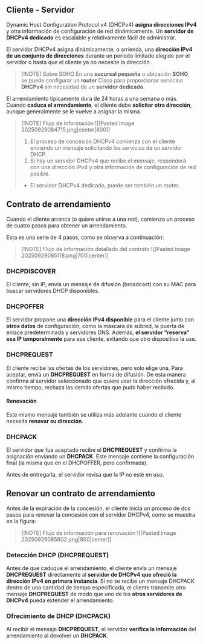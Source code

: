 ## Cliente - Servidor

Dynamic Host Configuration Protocol v4 (DHCPv4) **asigna direcciones IPv4** y otra información de configuración de red dinámicamente. Un **servidor de DHCPv4 dedicado** es escalable y relativamente fácil de administrar.

El servidor DHCPv4 asigna dinámicamente, o arrienda, una **dirección IPv4 de un conjunto de direcciones** durante un período limitado elegido por el servidor o hasta que el cliente ya no necesite la dirección.

> [!NOTE] Sobre SOHO
> En una **sucursal pequeña** o ubicación **SOHO**, se puede configurar un **router** Cisco para proporcionar servicios **DHCPv4** sin necesidad de un **servidor dedicado**.

El arrendamiento típicamente dura de 24 horas a una semana o más. Cuando **caduca el arrendamiento**, el cliente debe **solicitar otra dirección**, aunque generalmente se le vuelve a asignar la misma.

> [!NOTE] Flujo de información
> ![[Pasted image 20250929084715.png|center|600]]
> 1. El proceso de concesión DHCPv4 comienza con el cliente enviando un mensaje solicitando los servicios de un servidor DHCP.
> 2. Si hay un servidor DHCPv4 que recibe el mensaje, responderá con una dirección IPv4 y otra información de configuración de red posible.
> - El servidor DHCPv4 dedicado, puede ser también un router.

## Contrato de arrendamiento

Cuando el cliente arranca (o quiere unirse a una red), comienza un proceso de cuatro pasos para obtener un arrendamiento.

Esta es una serie de 4 pasos, como se observa a continuación:

> [!NOTE] Flujo de información detallado del contrato
> ![[Pasted image 20250929085118.png|700|center]]

### DHCPDISCOVER

El cliente, sin IP, envía un mensaje de difusión (broadcast) con su MAC para buscar servidores DHCP disponibles.

### DHCPOFFER

El servidor propone una **dirección IPv4 disponible** para el cliente junto con **otros datos** de configuración, como la máscara de subred, la puerta de enlace predeterminada y servidores DNS. Además, **el servidor “reserva” esa IP temporalmente** para ese cliente, evitando que otro dispositivo la use.

### DHCPREQUEST

El cliente recibe las ofertas de los servidores, pero solo elige una. Para aceptar, envía un **DHCPREQUEST** en forma de difusión. De esta manera confirma al servidor seleccionado que quiere usar la dirección ofrecida y, al mismo tiempo, rechaza las demás ofertas que pudo haber recibido.

#### Renovación

Este mismo mensaje también se utiliza más adelante cuando el cliente necesita **renovar su dirección**.

### DHCPACK

El servidor que fue aceptado recibe el **DHCPREQUEST** y confirma la asignación enviando un **DHCPACK**. Este mensaje contiene la configuración final (la misma que en el DHCPOFFER, pero confirmada). 

Antes de entregarla, el servidor revisa que la IP no esté en uso.

## Renovar un contrato de arrendamiento

Antes de la expiración de la concesión, el cliente inicia un proceso de dos pasos para renovar la concesión con el servidor DHCPv4, como se muestra en la figura:

> [!NOTE] Flujo de información para renovación
> ![[Pasted image 20250929085802.png|800|center]]

### Detección DHCP (DHCPREQUEST)

Antes de que caduque el arrendamiento, el cliente envía un mensaje **DHCPREQUEST** directamente al **servidor de DHCPv4 que ofreció la dirección IPv4 en primera instancia**. Si no se recibe un mensaje DHCPACK dentro de una cantidad de tiempo especificada, el cliente transmite otro mensaje **DHCPREQUEST** de modo que uno de los **otros servidores de DHCPv4** pueda extender el arrendamiento.

### Ofrecimiento de DHCP (DHCPACK)

Al recibir el mensaje **DHCPREQUEST**, el servidor **verifica la información** del arrendamiento al devolver un **DHCPACK**.
